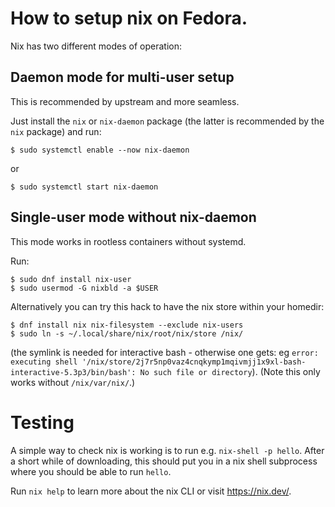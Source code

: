 # How to setup nix on Fedora.

Nix has two different modes of operation:

## Daemon mode for multi-user setup

This is recommended by upstream and more seamless.

Just install the `nix` or `nix-daemon` package
(the latter is recommended by the `nix` package) and run:
```
$ sudo systemctl enable --now nix-daemon
```
or
```
$ sudo systemctl start nix-daemon
```

## Single-user mode without nix-daemon

This mode works in rootless containers without systemd.

Run:
```
$ sudo dnf install nix-user
$ sudo usermod -G nixbld -a $USER
```

Alternatively you can try this hack to have the nix store within your homedir:
```
$ dnf install nix nix-filesystem --exclude nix-users
$ sudo ln -s ~/.local/share/nix/root/nix/store /nix/
```
(the symlink is needed for interactive bash - otherwise one gets: eg
`error: executing shell '/nix/store/2j7r5np0vaz4cnqkymp1mqivmjj1x9xl-bash-interactive-5.3p3/bin/bash': No such file or directory`).
(Note this only works without `/nix/var/nix/`.)

# Testing

A simple way to check nix is working is to run e.g. `nix-shell -p hello`.
After a short while of downloading, this should put you in
a nix shell subprocess where you should be able to run `hello`.

Run `nix help` to learn more about the nix CLI or visit <https://nix.dev/>.
